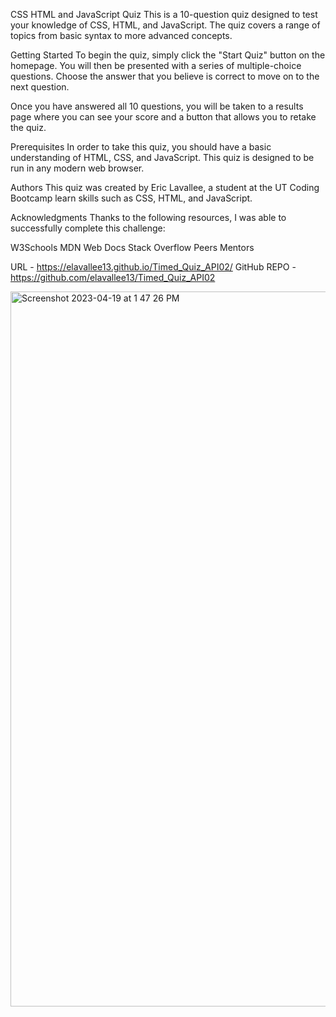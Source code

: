CSS HTML and JavaScript Quiz
This is a 10-question quiz designed to test your knowledge of CSS, HTML, and JavaScript. The quiz covers a range of topics from basic syntax to more advanced concepts.

Getting Started
To begin the quiz, simply click the "Start Quiz" button on the homepage. You will then be presented with a series of multiple-choice questions. Choose the answer that you believe is correct to move on to the next question.

Once you have answered all 10 questions, you will be taken to a results page where you can see your score and a button that allows you to retake the quiz.

Prerequisites
In order to take this quiz, you should have a basic understanding of HTML, CSS, and JavaScript.
This quiz is designed to be run in any modern web browser.

Authors
This quiz was created by Eric Lavallee, a student at the UT Coding Bootcamp learn skills such as CSS, HTML, and JavaScript.

Acknowledgments
Thanks to the following resources, I was able to successfully complete this challenge:

W3Schools
MDN Web Docs
Stack Overflow
Peers
Mentors


URL - https://elavallee13.github.io/Timed_Quiz_API02/
GitHub REPO - https://github.com/elavallee13/Timed_Quiz_API02

<img width="1144" alt="Screenshot 2023-04-19 at 1 47 26 PM" src="https://user-images.githubusercontent.com/126723001/233171323-5d30fcc9-f618-41ed-83eb-83665ee8e830.png">
